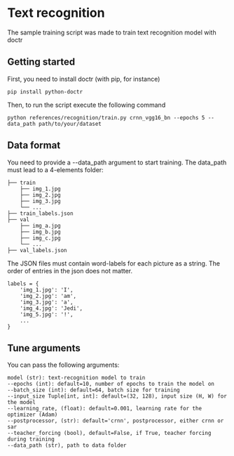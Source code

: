 # Text recognition

The sample training script was made to train text recognition model with doctr

## Getting started

First, you need to install doctr (with pip, for instance)

```shell
pip install python-doctr
```

Then, to run the script execute the following command

```shell
python references/recognition/train.py crnn_vgg16_bn --epochs 5 --data_path path/to/your/dataset
```

## Data format

You need to provide a --data_path argument to start training. 
The data_path must lead to a 4-elements folder:

```shell
├── train
    ├── img_1.jpg
    ├── img_2.jpg
    ├── img_3.jpg
    └── ...
├── train_labels.json
├── val                    
    ├── img_a.jpg
    ├── img_b.jpg
    ├── img_c.jpg
    └── ...
├── val_labels.json
```

The JSON files must contain word-labels for each picture as a string. 
The order of entries in the json does not matter.

```shell
labels = {
    'img_1.jpg': 'I',
    'img_2.jpg': 'am',
    'img_3.jpg': 'a',
    'img_4.jpg': 'Jedi',
    'img_5.jpg': '!',
    ...
}
```

## Tune arguments

You can pass the following arguments:

```shell
model (str): text-recognition model to train
--epochs (int): default=10, number of epochs to train the model on
--batch_size (int): default=64, batch size for training
--input_size Tuple[int, int]: default=(32, 128), input size (H, W) for the model
--learning_rate, (float): default=0.001, learning rate for the optimizer (Adam)
--postprocessor, (str): default='crnn', postprocessor, either crnn or sar
--teacher_forcing (bool), default=False, if True, teacher forcing during training
--data_path (str), path to data folder
```
